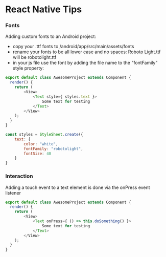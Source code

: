 # React Native Tips

### Fonts
Adding custom fonts to an Android project:
- copy your .ttf fonts to /android/app/src/main/assets/fonts
- rename your fonts to be all lower case and no spaces: Roboto Light.ttf will be robotolight.ttf
- in your js file use the font by adding the file name to the "fontFamily" style property:

```javascript
export default class AwesomeProject extends Component {
  render() {
    return (
        <View>
            <Text style={ styles.text }>
                Some text for testing
            </Text>
        </View>
    );
  }
}

const styles = StyleSheet.create({
    text: {
        color: "white",
        fontFamily: "robotolight",
        fontSize: 40
    }
}
```

### Interaction
Adding a touch event to a text element is done via the onPress event listener

```javascript
export default class AwesomeProject extends Component {
  render() {
    return (
        <View>
            <Text onPress={ () => this.doSomething() }>
                Some text for testing
            </Text>
        </View>
    );
  }
}
